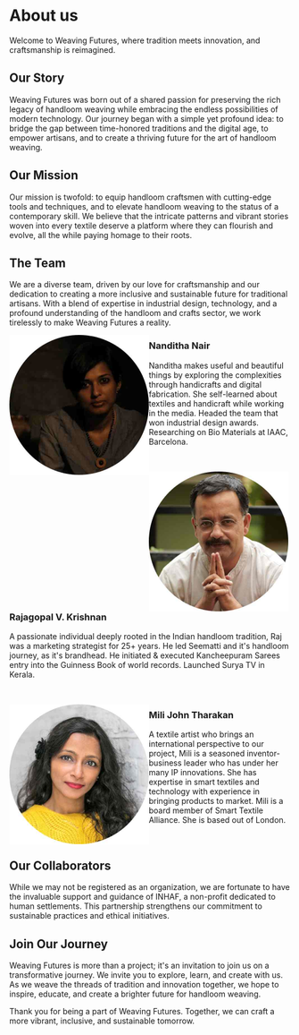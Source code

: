 # About us

Welcome to Weaving Futures, where tradition meets innovation, and craftsmanship is reimagined.

## Our Story

Weaving Futures was born out of a shared passion for preserving the rich legacy of handloom weaving while embracing the endless possibilities of modern technology. Our journey began with a simple yet profound idea: to bridge the gap between time-honored traditions and the digital age, to empower artisans, and to create a thriving future for the art of handloom weaving.

## Our Mission

Our mission is twofold: to equip handloom craftsmen with cutting-edge tools and techniques, and to elevate handloom weaving to the status of a contemporary skill. We believe that the intricate patterns and vibrant stories woven into every textile deserve a platform where they can flourish and evolve, all the while paying homage to their roots.

## The Team

We are a diverse team, driven by our love for craftsmanship and our dedication to creating a more inclusive and sustainable future for traditional artisans. With a blend of expertise in industrial design, technology, and a profound understanding of the handloom and crafts sector, we work tirelessly to make Weaving Futures a reality.
<p><img align="left" alt="Nanditha" src="../../images/about/nandu.jpg" width="250" /></p>
<h3>Nanditha Nair</h3>
<p>Nanditha makes useful and beautiful things by exploring the complexities through handicrafts and digital fabrication. She self-learned about textiles and handicraft while working in the media. Headed the team that won industrial design awards.  Researching on Bio Materials at IAAC, Barcelona.</p>
<p></br></p>
<p><img align="left" alt="Rajagopal" src="../../images/about/raj.jpg" width="250" /></p>
<h3>Rajagopal V. Krishnan</h3>
<p>A passionate individual deeply rooted in the Indian handloom tradition, Raj was a marketing strategist for 25+ years. He led Seematti and it's handloom journey, as it's brandhead. He initiated & executed Kancheepuram Sarees entry into the Guinness Book of world records. Launched Surya TV in Kerala.</p>
<p></br></p>
<p><img align="left" alt="Mili" src="../../images/about/mili.jpg" width="250" /></p>
<h3>Mili John Tharakan</h3>
<p>A textile artist who brings an international perspective to our project, Mili is a seasoned inventor-business leader who has under her many IP innovations. She has expertise in smart textiles and technology with experience in bringing products to market. Mili is a board member of Smart Textile Alliance. She is based out of London.</p>
<p></br></p>

## Our Collaborators

While we may not be registered as an organization, we are fortunate to have the invaluable support and guidance of INHAF, a non-profit dedicated to human settlements. This partnership strengthens our commitment to sustainable practices and ethical initiatives.

## Join Our Journey

Weaving Futures is more than a project; it's an invitation to join us on a transformative journey. We invite you to explore, learn, and create with us. As we weave the threads of tradition and innovation together, we hope to inspire, educate, and create a brighter future for handloom weaving.

Thank you for being a part of Weaving Futures. Together, we can craft a more vibrant, inclusive, and sustainable tomorrow.

